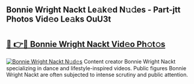 ## Bonnie Wright Nackt Le𝚊k𝚎d N𝚞𝚍es - Part-jtt Photos Vid𝚎o Le𝚊ks OuU3t

# <h2><a href="http://fb9vkj.evod.top/?m=Bonnie+Wright+Nackt">🔗 👉🔴 Bonnie Wright Nackt Vid𝚎o Ph𝚘t𝚘s</a></h2>

[![Bonnie Wright Nackt N𝚞d𝚎s](https://i.imgur.com/8V9OHl7.gif)](http://fb9vkj.evod.top/?m=Bonnie+Wright+Nackt)
Content creator Bonnie Wright Nackt specializing in dance and lifestyle-inspired videos. Public figures Bonnie Wright Nackt are often subjected to intense scrutiny and public attention. 
